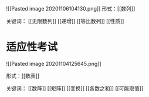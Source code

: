 ![[Pasted image 20201106104130.png]]
形式：[[数列]]

关键词：
[[无限数列]]
[[递增]]
[[等比数列]]
[[性质]]


# 适应性考试
![[Pasted image 20201104125645.png]]

形式：[[数表]]

关键词：
[[数阵]]
[[矩阵]]
[[变换]]
[[各数之和]]
[[可能取值]]